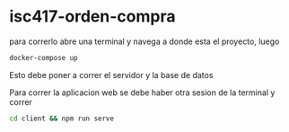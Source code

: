 # isc417-orden-compra

para correrlo abre una terminal y navega a donde esta el proyecto, luego 
   ```bash
   docker-compose up
   ```

Esto debe poner a correr el servidor y la base de datos

Para correr la aplicacion web se debe haber otra sesion de la terminal y correr
   ```bash
   cd client && npm run serve
   ```
